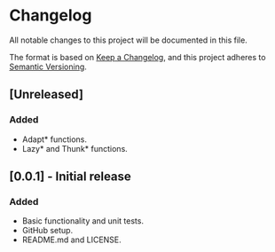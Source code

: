 # Changelog

All notable changes to this project will be documented in this file.

The format is based on [Keep a Changelog](https://keepachangelog.com/en/1.1.0/), and this project adheres to [Semantic Versioning](https://semver.org/spec/v2.0.0.html).

## [Unreleased]

### Added

- Adapt* functions.
- Lazy* and Thunk* functions.

## [0.0.1] - Initial release

### Added

- Basic functionality and unit tests.
- GitHub setup.
- README.md and LICENSE.
